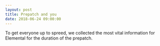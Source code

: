 ```yaml
---
layout: post
title: Prepatch and you
date: 2018-06-24 09:00:00
---
```

To get everyone up to spreed, we collected the most vital information
for Elemental for the duration of the prepatch.
